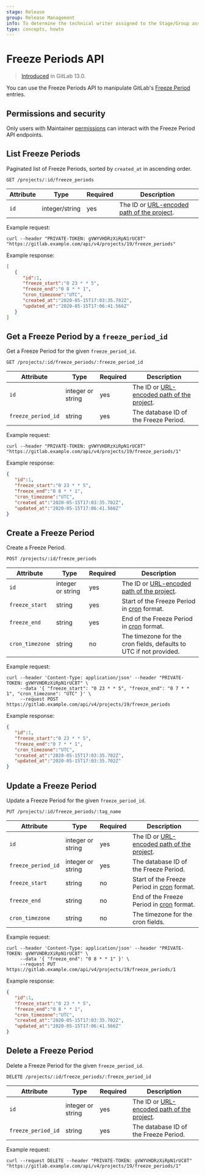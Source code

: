```yaml
---
stage: Release
group: Release Management
info: To determine the technical writer assigned to the Stage/Group associated with this page, see https://about.gitlab.com/handbook/engineering/ux/technical-writing/#designated-technical-writers
type: concepts, howto
---
```


# Freeze Periods API

> [Introduced](https://gitlab.com/gitlab-org/gitlab/-/merge_requests/29382) in GitLab 13.0.

You can use the Freeze Periods API to manipulate GitLab's [Freeze Period](../user/project/releases/index.md#prevent-unintentional-releases-by-setting-a-deploy-freeze) entries.

## Permissions and security

Only users with Maintainer [permissions](../user/permissions.md) can
interact with the Freeze Period API endpoints.

## List Freeze Periods

Paginated list of Freeze Periods, sorted by `created_at` in ascending order.

```plaintext
GET /projects/:id/freeze_periods
```

| Attribute     | Type           | Required | Description                                                                         |
| ------------- | -------------- | -------- | ----------------------------------------------------------------------------------- |
| `id`          | integer/string | yes      | The ID or [URL-encoded path of the project](README.md#namespaced-path-encoding). |

Example request:

```shell
curl --header "PRIVATE-TOKEN: gVWYVHDRzXiRpN1rUC8T" "https://gitlab.example.com/api/v4/projects/19/freeze_periods"
```

Example response:

```json
[
   {
      "id":1,
      "freeze_start":"0 23 * * 5",
      "freeze_end":"0 8 * * 1",
      "cron_timezone":"UTC",
      "created_at":"2020-05-15T17:03:35.702Z",
      "updated_at":"2020-05-15T17:06:41.566Z"
   }
]
```

## Get a Freeze Period by a `freeze_period_id`

Get a Freeze Period for the given `freeze_period_id`.

```plaintext
GET /projects/:id/freeze_periods/:freeze_period_id
```

| Attribute     | Type           | Required | Description                                                                         |
| ------------- | -------------- | -------- | ----------------------------------------------------------------------------------- |
| `id`          | integer or string | yes      | The ID or [URL-encoded path of the project](README.md#namespaced-path-encoding). |
| `freeze_period_id`    | string         | yes      | The database ID of the Freeze Period.                                     |

Example request:

```shell
curl --header "PRIVATE-TOKEN: gVWYVHDRzXiRpN1rUC8T" "https://gitlab.example.com/api/v4/projects/19/freeze_periods/1"
```

Example response:

```json
{
   "id":1,
   "freeze_start":"0 23 * * 5",
   "freeze_end":"0 8 * * 1",
   "cron_timezone":"UTC",
   "created_at":"2020-05-15T17:03:35.702Z",
   "updated_at":"2020-05-15T17:06:41.566Z"
}
```

## Create a Freeze Period

Create a Freeze Period.

```plaintext
POST /projects/:id/freeze_periods
```

| Attribute          | Type            | Required                    | Description                                                                                                                      |
| -------------------| --------------- | --------                    | -------------------------------------------------------------------------------------------------------------------------------- |
| `id`               | integer or string  | yes                         | The ID or [URL-encoded path of the project](README.md#namespaced-path-encoding).                                              |
| `freeze_start`     | string          | yes                         | Start of the Freeze Period in [cron](https://crontab.guru/) format.                                                              |
| `freeze_end`       | string          | yes                         | End of the Freeze Period in [cron](https://crontab.guru/) format.                                                                |
| `cron_timezone`    | string          | no                          | The timezone for the cron fields, defaults to UTC if not provided.                                                               |

Example request:

```shell
curl --header 'Content-Type: application/json' --header "PRIVATE-TOKEN: gVWYVHDRzXiRpN1rUC8T" \
     --data '{ "freeze_start": "0 23 * * 5", "freeze_end": "0 7 * * 1", "cron_timezone": "UTC" }' \
     --request POST https://gitlab.example.com/api/v4/projects/19/freeze_periods
```

Example response:

```json
{
   "id":1,
   "freeze_start":"0 23 * * 5",
   "freeze_end":"0 7 * * 1",
   "cron_timezone":"UTC",
   "created_at":"2020-05-15T17:03:35.702Z",
   "updated_at":"2020-05-15T17:03:35.702Z"
}
```

## Update a Freeze Period

Update a Freeze Period for the given `freeze_period_id`.

```plaintext
PUT /projects/:id/freeze_periods/:tag_name
```

| Attribute     | Type            | Required | Description                                                                                                 |
| ------------- | --------------- | -------- | ----------------------------------------------------------------------------------------------------------- |
| `id`          | integer or string  | yes      | The ID or [URL-encoded path of the project](README.md#namespaced-path-encoding).                         |
| `freeze_period_id`    | integer or string          | yes      | The database ID of the Freeze Period.                                                              |
| `freeze_start`     | string          | no                         | Start of the Freeze Period in [cron](https://crontab.guru/) format.                                                              |
| `freeze_end`       | string          | no                         | End of the Freeze Period in [cron](https://crontab.guru/) format.                                                                |
| `cron_timezone`    | string          | no                          | The timezone for the cron fields.                                                               |

Example request:

```shell
curl --header 'Content-Type: application/json' --header "PRIVATE-TOKEN: gVWYVHDRzXiRpN1rUC8T" \
     --data '{ "freeze_end": "0 8 * * 1" }' \
     --request PUT https://gitlab.example.com/api/v4/projects/19/freeze_periods/1
```

Example response:

```json
{
   "id":1,
   "freeze_start":"0 23 * * 5",
   "freeze_end":"0 8 * * 1",
   "cron_timezone":"UTC",
   "created_at":"2020-05-15T17:03:35.702Z",
   "updated_at":"2020-05-15T17:06:41.566Z"
}
```

## Delete a Freeze Period

Delete a Freeze Period for the given `freeze_period_id`.

```plaintext
DELETE /projects/:id/freeze_periods/:freeze_period_id
```

| Attribute     | Type           | Required | Description                                                                         |
| ------------- | -------------- | -------- | ----------------------------------------------------------------------------------- |
| `id`          | integer or string | yes      | The ID or [URL-encoded path of the project](README.md#namespaced-path-encoding). |
| `freeze_period_id`    | string         | yes      | The database ID of the Freeze Period.                                     |

Example request:

```shell
curl --request DELETE --header "PRIVATE-TOKEN: gVWYVHDRzXiRpN1rUC8T" "https://gitlab.example.com/api/v4/projects/19/freeze_periods/1"

```
